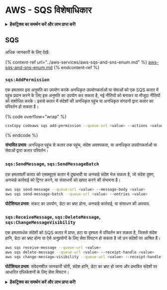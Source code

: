 # AWS - SQS विशेषाधिकार

<details>

<summary><strong>हैकट्रिक्स का समर्थन करें और लाभ प्राप्त करें!</strong></summary>

* यदि आप अपनी कंपनी को **हैकट्रिक्स में विज्ञापित करना चाहते हैं** या यदि आप **PEASS के नवीनतम संस्करण देखना चाहते हैं या HackTricks को PDF में डाउनलोड करना चाहते हैं** तो [**सदस्यता योजनाएं**](https://github.com/sponsors/carlospolop) देखें!
* [**आधिकारिक PEASS और HackTricks स्वैग**](https://peass.creator-spring.com) प्राप्त करें
* [**The PEASS Family**](https://opensea.io/collection/the-peass-family) का खोज करें, हमारा एकल [**NFTs**](https://opensea.io/collection/the-peass-family) संग्रह
* **💬 [**Discord समूह**](https://discord.gg/hRep4RUj7f) या [**टेलीग्राम समूह**](https://t.me/peass) में शामिल हों या मुझे **ट्विटर** 🐦 [**@carlospolopm**](https://twitter.com/carlospolopm)** का** **अनुसरण** करें।**
* **हैकिंग ट्रिक्स साझा करें,** [**HackTricks**](https://github.com/carlospolop/hacktricks) **और** [**HackTricks Cloud**](https://github.com/carlospolop/hacktricks-cloud) **github repos में PR जमा करके।**

</details>

## SQS

अधिक जानकारी के लिए देखें:

{% content-ref url="../aws-services/aws-sqs-and-sns-enum.md" %}
[aws-sqs-and-sns-enum.md](../aws-services/aws-sqs-and-sns-enum.md)
{% endcontent-ref %}

### `sqs:AddPermission`

एक हमलावर इस अनुमति का उपयोग करके अनधिकृत उपयोगकर्ताओं या सेवाओं को एक SQS कतार में पहुंच प्रदान करने के लिए इस अनुमति का उपयोग कर सकता है, नई नीतियों को बनाकर या मौजूदा नीतियों को संशोधित करके। इससे कतार में संदेशों की अनधिकृत पहुंच या अनधिकृत संगठनों द्वारा कतार का परिवर्तन हो सकता है।

{% code overflow="wrap" %}
```bash
cssCopy codeaws sqs add-permission --queue-url <value> --actions <value> --aws-account-ids <value> --label <value>
```
{% endcode %}

**संभावित प्रभाव**: अनधिकृत पहुंच से कतार तक पहुंच, संदेश अवश्यकता, या अनधिकृत उपयोगकर्ताओं या सेवाओं द्वारा कतार परिवर्तन।

### `sqs:SendMessage`, `sqs:SendMessageBatch`

एक हमलावर्ती कतार को एसक्यूएस कतार में दुष्प्रभावी या अनचाहे संदेश भेज सकता है, जो संदेश दूषण, अनचाहे कार्रवाई को ट्रिगर करने, या संसाधनों को खपत करने की संभावना है।
```bash
aws sqs send-message --queue-url <value> --message-body <value>
aws sqs send-message-batch --queue-url <value> --entries <value>
```
**पोटेंशियल प्रभाव**: संकट का उपयोग, डेटा का भ्रष्ट होना, अनचाहे कार्रवाई, या संसाधन की अपव्यय.

### `sqs:ReceiveMessage`, `sqs:DeleteMessage`,  `sqs:ChangeMessageVisibility`

एक हमलावर्धक संदेशों को SQS कतार में प्राप्त, हटा या दृश्यता में परिवर्तन कर सकता है, जिससे संदेश हानि, डेटा का भ्रष्ट होना या ऐसे अनुप्रयोगों के लिए सेवा विघटन हो सकता है जो उन संदेशों पर आश्रित हैं।
```bash
aws sqs receive-message --queue-url <value>
aws sqs delete-message --queue-url <value> --receipt-handle <value>
aws sqs change-message-visibility --queue-url <value> --receipt-handle <value> --visibility-timeout <value>
```
**पोटेंशियल प्रभाव**: संवेदनशील जानकारी चोरी, संदेश हानि, डेटा का भ्रष्ट हो जाना और प्रभावित संदेशों पर आधारित एप्लिकेशनों के लिए सेवा विघटन।

<details>

<summary><strong>हैकट्रिक्स का समर्थन करें और लाभ प्राप्त करें!</strong></summary>

* यदि आप अपनी **कंपनी का विज्ञापन हैकट्रिक्स में देखना चाहते हैं** या यदि आप **PEASS के नवीनतम संस्करण देखना चाहते हैं या पीडीएफ़ में हैकट्रिक्स डाउनलोड करना चाहते हैं** तो [**सदस्यता योजनाएं**](https://github.com/sponsors/carlospolop) देखें!
* [**आधिकारिक PEASS और हैकट्रिक्स स्वैग**](https://peass.creator-spring.com) प्राप्त करें
* [**द पीएस फैमिली**](https://opensea.io/collection/the-peass-family) की खोज करें, हमारा एकल [**NFTs**](https://opensea.io/collection/the-peass-family) संग्रह
* **💬 [**डिस्कॉर्ड समूह**](https://discord.gg/hRep4RUj7f) या [**टेलीग्राम समूह**](https://t.me/peass) में शामिल हों या मुझे ट्विटर पर फ़ॉलो करें** 🐦 [**@carlospolopm**](https://twitter.com/carlospolopm)**.**
* **अपने हैकिंग ट्रिक्स साझा करें, PRs सबमिट करके** [**HackTricks**](https://github.com/carlospolop/hacktricks) **और** [**HackTricks Cloud**](https://github.com/carlospolop/hacktricks-cloud) **github repos**.

</details>
